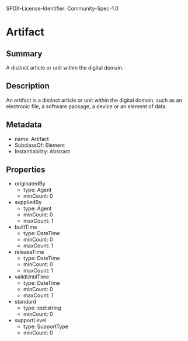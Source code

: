 SPDX-License-Identifier: Community-Spec-1.0

# Artifact

## Summary

A distinct article or unit within the digital domain.

## Description

An artifact is a distinct article or unit within the digital domain,
such as an electronic file, a software package, a device or an element of data.

## Metadata

- name: Artifact
- SubclassOf: Element
- Instantiability: Abstract

## Properties

- originatedBy
  - type: Agent
  - minCount: 0
- suppliedBy
  - type: Agent
  - minCount: 0
  - maxCount: 1
- builtTime
  - type: DateTime
  - minCount: 0
  - maxCount: 1
- releaseTime
  - type: DateTime
  - minCount: 0
  - maxCount: 1
- validUntilTime
  - type: DateTime
  - minCount: 0
  - maxCount: 1
- standard
  - type: xsd:string
  - minCount: 0
- supportLevel
  - type: SupportType
  - minCount: 0 
